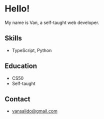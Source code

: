# Hello!

My name is Van, a self-taught web developer.

## Skills

- TypeScript, Python

## Education

- CS50
- Self-taught

## Contact
- vansalido@gmail.com
